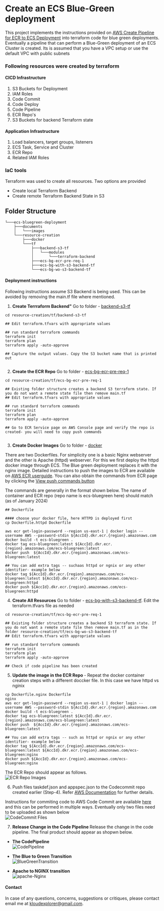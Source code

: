 # Create an ECS Blue-Green deployment

This project implements the instructions provided on  [AWS Create Pipeline for ECR to ECS Deployment](https://docs.aws.amazon.com/codepipeline/latest/userguide/tutorials-ecs-ecr-codedeploy.html) into terraform code for blue green deployments. Eventually a pipeline that can perform a Blue-Green deployment of an ECS Cluster is created. Its is assumed that you have a VPC setup or use the default VPC with public subnets


### Following resources were created by terraform 

#### CICD Infrastructure
 1. S3 Buckets for Deployment
 2. IAM Roles
 3. Code Commit
 4. Code Deploy
 5. Code Pipeline
 6. ECR Repo's
 7. S3 Buckets for backend Terraform state

#### Application Infrastructure
 1. Load balancers, target groups, listeners
 2. ECS Task, Service and Cluster 
 3. ECR Repo
 4. Related IAM Roles

### IaC tools
Terraform was used to create all resources. Two options are provided
-  Create local Terraform Backend
-  Create remote Terraform Backend State in S3

## Folder Structure

```
└───ecs-bluegreen-deployment
    ├───documents
    │   └───images
    └───resource-creation
        ├───docker
        └───tf
            ├───backend-s3-tf
            │   └───modules
            │       └───terraform-backend
            ├───ecs-bg-ecr-pre-req-1
            ├───ecs-bg-with-s3-backend-tf
            └───ecs-bg-wo-s3-backend-tf

```

#### Deployment instructions

Following instructions assume S3 Backend is being used. This can be avoided by removing the main.tf file where mentioned.

1. <b>Create Terrraform Backend"</b> Go to folder - [backend-s3-tf](resource-creation/tf/backend-s3-tf)

```
cd resource-creation/tf/backend-s3-tf

## Edit terraform.tfvars with appropriate values

## run standard terraform commands
terraform init
terraform plan
terraform apply -auto-approve

## Capture the output values. Copy the S3 bucket name that is printed out


```

2. <b> Create the ECR Repo</b> Go to folder - [ecs-bg-ecr-pre-req-1](resource-creation/tf/ecs-bg-ecr-pre-req-1)


```
cd resource-creation/tf/ecs-bg-ecr-pre-req-1

## Existing folder structure creates a backend S3 terraform state. If you do not want a remote state file then remove main.tf
## Edit terraform.tfvars with appropriate values

## run standard terraform commands
terraform init
terraform plan
terraform apply -auto-approve

## Go to ECR Service page on AWS Console page and verify the repo is created- you will need to copy push commands


```

3. <b>Create Docker Images</b> Go to folder - [docker](resource-creation/docker) <br>

There are two Dockerfiles. For simplicity one is a basic Nginx webserver and the other is Apache (httpd) webserver.
For this we first deploy the httpd docker image through ECS. The Blue green deployment replaces it with the nginx image. Detailed instructions to push the images to ECR are available on [AWS ECR userguide](https://docs.aws.amazon.com/AmazonECR/latest/userguide/docker-push-ecr-image.html). You can also obtain the commands from ECR page by clicking the [View push commands button](documents/images/Get-PushCommandsFrom-ECR.JPG)


The commands are generally in the format shown below. The name of container and ECR repo (repo name is ecs-bluegreen here) should match (as of January 2024)

```
## Dockerfile

#### choose your docker file, here HTTPD is deployed first
cp Dockerfile.httpd Dockerfile

aws ecr get-login-password --region us-east-1 | docker login --username AWS --password-stdin ${AccId}.dkr.ecr.{region}.amazonaws.com
docker build -t ecs-bluegreen .
docker tag ecs-bluegreen:latest ${AccId}.dkr.ecr.{region}.amazonaws.com/ecs-bluegreen:latest
docker push  ${AccId}.dkr.ecr.{region}.amazonaws.com/ecs-bluegreen:latest

## You can add extra tags -- suchaas httpd or ngnix or any other identifier- example below
docker tag ${AccId}.dkr.ecr.{region}.amazonaws.com/ecs-bluegreen:latest ${AccId}.dkr.ecr.{region}.amazonaws.com/ecs-bluegreen:httpd
docker push ${AccId}.dkr.ecr.{region}.amazonaws.com/ecs-bluegreen:httpd

```

4. <b>Create All Resources</b> Go to folder - [ecs-bg-with-s3-backend-tf](resource-creation/tf/ecs-bg-with-s3-backend-tf). Edit the terraform.tfvars file as needed

```
cd resource-creation/tf/ecs-bg-ecr-pre-req-1

## Existing folder structure creates a backend S3 terraform state. If you do not want a remote state file then remove main.tf as in the folder resource-creation/tf/ecs-bg-wo-s3-backend-tf 
## Edit terraform.tfvars with appropriate values

## run standard terraform commands
terraform init
terraform plan
terraform apply -auto-approve

## Check if code pipeline has been created

```
5. <b> Update the image in the ECR Repo </b> - Repeat the docker container creation steps with a different doccker file. In this case we have httpd vs nginix

```
cp Dockerfile.nginx Dockerfile
nginx
aws ecr get-login-password --region us-east-1 | docker login --username AWS --password-stdin ${AccId}.dkr.ecr.{region}.amazonaws.com
docker build -t ecs-bluegreen .
docker tag ecs-bluegreen:latest ${AccId}.dkr.ecr.{region}.amazonaws.com/ecs-bluegreen:latest
docker push  ${AccId}.dkr.ecr.{region}.amazonaws.com/ecs-bluegreen:latest

## You can add extra tags -- such as httpd or ngnix or any other identifier- example below
docker tag ${AccId}.dkr.ecr.{region}.amazonaws.com/ecs-bluegreen:latest ${AccId}.dkr.ecr.{region}.amazonaws.com/ecs-bluegreen:nginx
docker push ${AccId}.dkr.ecr.{region}.amazonaws.com/ecs-bluegreen:nginx

```


The ECR Repo should appear as follows. <br>
![ECR Repo Images](documents/images/ECR-Images-2.JPG)


6. Push files taskdef.json and appspec.json to the Codecommit repo created earlier (Step-4). Refer [AWS Documentation](https://docs.aws.amazon.com/codepipeline/latest/userguide/tutorials-ecs-ecr-codedeploy.html#tutorials-ecs-ecr-codedeploy-deployment) for further details.

Instructions for commiting code to AWS Code Commit are available [here](https://docs.aws.amazon.com/codecommit/latest/userguide/setting-up-ssh-unixes.html) and this can be performed in multiple ways. Eventually only two files need to be uploaded as shown below <br> ![CodeCommit Files](documents/images/CodeCommit-Files-1.JPG)




7. <b> Release Change in the Code Pipeline </b> Release the change in the code pipeline. The final product should appear as shopwn below.

  -  <b> The CodePipeline </b>  <br> ![CodePipeline](documents/images/Pipeline-BG-3-Success.JPG)

  -  <b>The Blue to Green Transition</b> <br> ![BlueGreenTransition](documents/images/Blue-Green-Transition.png)

  -  <b>Apache to NGINX transition</b> <br> ![apache-Nginx](documents/images/apache-nginx.png)

#### Contact
In case of any questions, concerns, suggestions or critiques, please contact email me at kloudexplorer@gmail.com.



